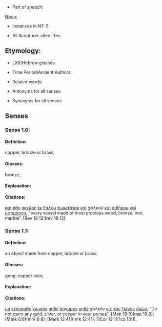 * Part of speech: 

[Noun](http://ugg.readthedocs.io/en/latest/noun.html); 

* Instances in NT: 5

* All Scriptures cited: Yes

## Etymology: 

* LXX/Hebrew glosses: 

* Time Period/Ancient Authors: 

* Related words: 

* Antonyms for all senses

* Synonyms for all senses: 

## Senses 

### Sense 1.0: 

#### Definition: 

copper, bronze or brass;

#### Glosses: 

bronze; 

#### Explanation: 

#### Citations: 

[καὶ](../G25320/01.md) [πᾶν](../G39560/01.md) [σκεῦος](../G46320/01.md) [ἐκ](../G15370/01.md) [ξύλου](../G35860/01.md) [τιμιωτάτου](../G50945/01.md) [καὶ](../G25320/01.md) χαλκοῦ [καὶ](../G25320/01.md) [σιδήρου](../G46040/01.md) [καὶ](../G25320/01.md) [μαρμάρου](../G31390/01.md), "every vessel made of most precious wood, bronze, iron, marble", [Rev 18:12](rev 18:12).  

### Sense 1.1: 

#### Definition: 

an object made from copper, bronze or brass;

#### Glosses: 

gong; copper coin;

#### Explanation: 

#### Citations: 

[μὴ](../G33610/01.md) [κτήσησθε](../G29320/01.md) [χρυσὸν](../G55570/01.md) [μηδὲ](../G33660/01.md) [ἄργυρον](../G06960/01.md) [μηδὲ](../G33660/01.md) χαλκὸν [εἰς](../G15190/01.md) [τὰς](../G35880/01.md) [ζώνας](../G22230/01.md) [ὑμῶν](../G47710/01.md), "Do not carry any gold, silver, or copper in your purses", [Matt 10:9](mat 10:9); [Mark 6:8](mrk 6:8); [Mark 12:41](mrk 12:41); [1Cor 13:1](1co 13:1).  

